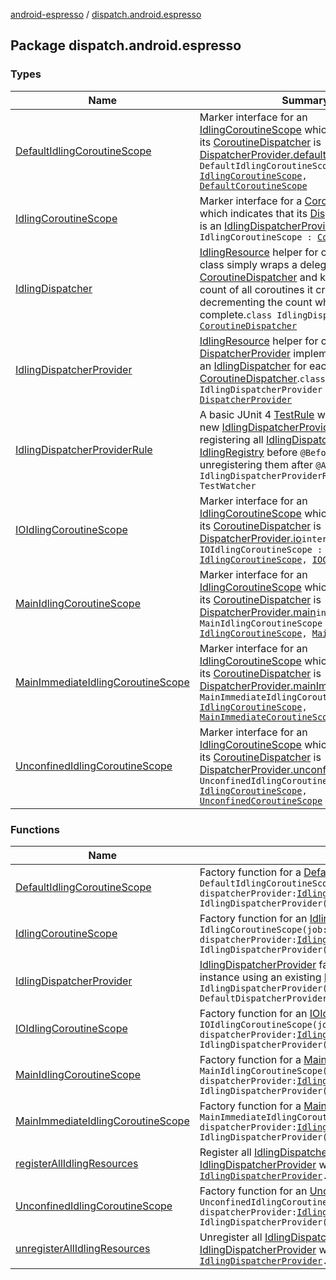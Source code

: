 [android-espresso](../index.md) / [dispatch.android.espresso](./index.md)

## Package dispatch.android.espresso

### Types

| Name | Summary |
|---|---|
| [DefaultIdlingCoroutineScope](-default-idling-coroutine-scope.md) | Marker interface for an [IdlingCoroutineScope](-idling-coroutine-scope/index.md) which indicates that its [CoroutineDispatcher](https://kotlin.github.io/kotlinx.coroutines/kotlinx-coroutines-core/kotlinx.coroutines/-coroutine-dispatcher/index.html) is [DispatcherProvider.default](https://rbusarow.github.io/Dispatch/core/dispatch.core/-dispatcher-provider/default.md)`interface DefaultIdlingCoroutineScope : `[`IdlingCoroutineScope`](-idling-coroutine-scope/index.md)`, `[`DefaultCoroutineScope`](https://rbusarow.github.io/Dispatch/core/dispatch.core/-default-coroutine-scope/index.md) |
| [IdlingCoroutineScope](-idling-coroutine-scope/index.md) | Marker interface for a [CoroutineScope](https://kotlin.github.io/kotlinx.coroutines/kotlinx-coroutines-core/kotlinx.coroutines/-coroutine-scope/index.html) which indicates that its [DispatcherProvider](https://rbusarow.github.io/Dispatch/core/dispatch.core/-dispatcher-provider/index.md) is an [IdlingDispatcherProvider](-idling-dispatcher-provider/index.md).`interface IdlingCoroutineScope : `[`CoroutineScope`](https://kotlin.github.io/kotlinx.coroutines/kotlinx-coroutines-core/kotlinx.coroutines/-coroutine-scope/index.html) |
| [IdlingDispatcher](-idling-dispatcher/index.md) | [IdlingResource](#) helper for coroutines.  This class simply wraps a delegate [CoroutineDispatcher](https://kotlin.github.io/kotlinx.coroutines/kotlinx-coroutines-core/kotlinx.coroutines/-coroutine-dispatcher/index.html) and keeps a running count of all coroutines it creates, decrementing the count when they complete.`class IdlingDispatcher : `[`CoroutineDispatcher`](https://kotlin.github.io/kotlinx.coroutines/kotlinx-coroutines-core/kotlinx.coroutines/-coroutine-dispatcher/index.html) |
| [IdlingDispatcherProvider](-idling-dispatcher-provider/index.md) | [IdlingResource](#) helper for coroutines.  This [DispatcherProvider](https://rbusarow.github.io/Dispatch/core/dispatch.core/-dispatcher-provider/index.md) implementation utilizes an [IdlingDispatcher](-idling-dispatcher/index.md) for each [CoroutineDispatcher](https://kotlin.github.io/kotlinx.coroutines/kotlinx-coroutines-core/kotlinx.coroutines/-coroutine-dispatcher/index.html).`class IdlingDispatcherProvider : `[`DispatcherProvider`](https://rbusarow.github.io/Dispatch/core/dispatch.core/-dispatcher-provider/index.md) |
| [IdlingDispatcherProviderRule](-idling-dispatcher-provider-rule/index.md) | A basic JUnit 4 [TestRule](#) which creates a new [IdlingDispatcherProvider](-idling-dispatcher-provider/index.md) for each test, registering all [IdlingDispatcher](-idling-dispatcher/index.md)s with [IdlingRegistry](#) before `@Before` and unregistering them after `@After`.`class IdlingDispatcherProviderRule : TestWatcher` |
| [IOIdlingCoroutineScope](-i-o-idling-coroutine-scope.md) | Marker interface for an [IdlingCoroutineScope](-idling-coroutine-scope/index.md) which indicates that its [CoroutineDispatcher](https://kotlin.github.io/kotlinx.coroutines/kotlinx-coroutines-core/kotlinx.coroutines/-coroutine-dispatcher/index.html) is [DispatcherProvider.io](https://rbusarow.github.io/Dispatch/core/dispatch.core/-dispatcher-provider/io.md)`interface IOIdlingCoroutineScope : `[`IdlingCoroutineScope`](-idling-coroutine-scope/index.md)`, `[`IOCoroutineScope`](https://rbusarow.github.io/Dispatch/core/dispatch.core/-i-o-coroutine-scope/index.md) |
| [MainIdlingCoroutineScope](-main-idling-coroutine-scope.md) | Marker interface for an [IdlingCoroutineScope](-idling-coroutine-scope/index.md) which indicates that its [CoroutineDispatcher](https://kotlin.github.io/kotlinx.coroutines/kotlinx-coroutines-core/kotlinx.coroutines/-coroutine-dispatcher/index.html) is [DispatcherProvider.main](https://rbusarow.github.io/Dispatch/core/dispatch.core/-dispatcher-provider/main.md)`interface MainIdlingCoroutineScope : `[`IdlingCoroutineScope`](-idling-coroutine-scope/index.md)`, `[`MainCoroutineScope`](https://rbusarow.github.io/Dispatch/core/dispatch.core/-main-coroutine-scope/index.md) |
| [MainImmediateIdlingCoroutineScope](-main-immediate-idling-coroutine-scope.md) | Marker interface for an [IdlingCoroutineScope](-idling-coroutine-scope/index.md) which indicates that its [CoroutineDispatcher](https://kotlin.github.io/kotlinx.coroutines/kotlinx-coroutines-core/kotlinx.coroutines/-coroutine-dispatcher/index.html) is [DispatcherProvider.mainImmediate](https://rbusarow.github.io/Dispatch/core/dispatch.core/-dispatcher-provider/main-immediate.md)`interface MainImmediateIdlingCoroutineScope : `[`IdlingCoroutineScope`](-idling-coroutine-scope/index.md)`, `[`MainImmediateCoroutineScope`](https://rbusarow.github.io/Dispatch/core/dispatch.core/-main-immediate-coroutine-scope/index.md) |
| [UnconfinedIdlingCoroutineScope](-unconfined-idling-coroutine-scope.md) | Marker interface for an [IdlingCoroutineScope](-idling-coroutine-scope/index.md) which indicates that its [CoroutineDispatcher](https://kotlin.github.io/kotlinx.coroutines/kotlinx-coroutines-core/kotlinx.coroutines/-coroutine-dispatcher/index.html) is [DispatcherProvider.unconfined](https://rbusarow.github.io/Dispatch/core/dispatch.core/-dispatcher-provider/unconfined.md)`interface UnconfinedIdlingCoroutineScope : `[`IdlingCoroutineScope`](-idling-coroutine-scope/index.md)`, `[`UnconfinedCoroutineScope`](https://rbusarow.github.io/Dispatch/core/dispatch.core/-unconfined-coroutine-scope/index.md) |

### Functions

| Name | Summary |
|---|---|
| [DefaultIdlingCoroutineScope](-default-idling-coroutine-scope.md) | Factory function for a [DefaultIdlingCoroutineScope](-default-idling-coroutine-scope.md).`fun DefaultIdlingCoroutineScope(job: `[`Job`](https://kotlin.github.io/kotlinx.coroutines/kotlinx-coroutines-core/kotlinx.coroutines/-job/index.html)` = SupervisorJob(), dispatcherProvider: `[`IdlingDispatcherProvider`](-idling-dispatcher-provider/index.md)` = IdlingDispatcherProvider()): `[`DefaultIdlingCoroutineScope`](-default-idling-coroutine-scope.md) |
| [IdlingCoroutineScope](-idling-coroutine-scope.md) | Factory function for an [IdlingCoroutineScope](-idling-coroutine-scope/index.md).`fun IdlingCoroutineScope(job: `[`Job`](https://kotlin.github.io/kotlinx.coroutines/kotlinx-coroutines-core/kotlinx.coroutines/-job/index.html)` = SupervisorJob(), dispatcherProvider: `[`IdlingDispatcherProvider`](-idling-dispatcher-provider/index.md)` = IdlingDispatcherProvider()): `[`IdlingCoroutineScope`](-idling-coroutine-scope/index.md) |
| [IdlingDispatcherProvider](-idling-dispatcher-provider.md) | [IdlingDispatcherProvider](-idling-dispatcher-provider/index.md) factory function, which creates an instance using an existing [DispatcherProvider](https://rbusarow.github.io/Dispatch/core/dispatch.core/-dispatcher-provider/index.md).`fun IdlingDispatcherProvider(delegate: `[`DispatcherProvider`](https://rbusarow.github.io/Dispatch/core/dispatch.core/-dispatcher-provider/index.md)` = DefaultDispatcherProvider()): `[`IdlingDispatcherProvider`](-idling-dispatcher-provider/index.md) |
| [IOIdlingCoroutineScope](-i-o-idling-coroutine-scope.md) | Factory function for an [IOIdlingCoroutineScope](-i-o-idling-coroutine-scope.md).`fun IOIdlingCoroutineScope(job: `[`Job`](https://kotlin.github.io/kotlinx.coroutines/kotlinx-coroutines-core/kotlinx.coroutines/-job/index.html)` = SupervisorJob(), dispatcherProvider: `[`IdlingDispatcherProvider`](-idling-dispatcher-provider/index.md)` = IdlingDispatcherProvider()): `[`IOIdlingCoroutineScope`](-i-o-idling-coroutine-scope.md) |
| [MainIdlingCoroutineScope](-main-idling-coroutine-scope.md) | Factory function for a [MainIdlingCoroutineScope](-main-idling-coroutine-scope.md).`fun MainIdlingCoroutineScope(job: `[`Job`](https://kotlin.github.io/kotlinx.coroutines/kotlinx-coroutines-core/kotlinx.coroutines/-job/index.html)` = SupervisorJob(), dispatcherProvider: `[`IdlingDispatcherProvider`](-idling-dispatcher-provider/index.md)` = IdlingDispatcherProvider()): `[`MainIdlingCoroutineScope`](-main-idling-coroutine-scope.md) |
| [MainImmediateIdlingCoroutineScope](-main-immediate-idling-coroutine-scope.md) | Factory function for a [MainImmediateIdlingCoroutineScope](-main-immediate-idling-coroutine-scope.md).`fun MainImmediateIdlingCoroutineScope(job: `[`Job`](https://kotlin.github.io/kotlinx.coroutines/kotlinx-coroutines-core/kotlinx.coroutines/-job/index.html)` = SupervisorJob(), dispatcherProvider: `[`IdlingDispatcherProvider`](-idling-dispatcher-provider/index.md)` = IdlingDispatcherProvider()): `[`MainImmediateIdlingCoroutineScope`](-main-immediate-idling-coroutine-scope.md) |
| [registerAllIdlingResources](register-all-idling-resources.md) | Register all [IdlingDispatcher](-idling-dispatcher/index.md) properties of the receiver [IdlingDispatcherProvider](-idling-dispatcher-provider/index.md) with Espresso's [IdlingRegistry](#).`fun `[`IdlingDispatcherProvider`](-idling-dispatcher-provider/index.md)`.registerAllIdlingResources(): `[`Unit`](https://kotlinlang.org/api/latest/jvm/stdlib/kotlin/-unit/index.html) |
| [UnconfinedIdlingCoroutineScope](-unconfined-idling-coroutine-scope.md) | Factory function for an [UnconfinedIdlingCoroutineScope](-unconfined-idling-coroutine-scope.md).`fun UnconfinedIdlingCoroutineScope(job: `[`Job`](https://kotlin.github.io/kotlinx.coroutines/kotlinx-coroutines-core/kotlinx.coroutines/-job/index.html)` = SupervisorJob(), dispatcherProvider: `[`IdlingDispatcherProvider`](-idling-dispatcher-provider/index.md)` = IdlingDispatcherProvider()): `[`UnconfinedIdlingCoroutineScope`](-unconfined-idling-coroutine-scope.md) |
| [unregisterAllIdlingResources](unregister-all-idling-resources.md) | Unregister all [IdlingDispatcher](-idling-dispatcher/index.md) properties of the receiver [IdlingDispatcherProvider](-idling-dispatcher-provider/index.md) with Espresso's [IdlingRegistry](#).`fun `[`IdlingDispatcherProvider`](-idling-dispatcher-provider/index.md)`.unregisterAllIdlingResources(): `[`Unit`](https://kotlinlang.org/api/latest/jvm/stdlib/kotlin/-unit/index.html) |
